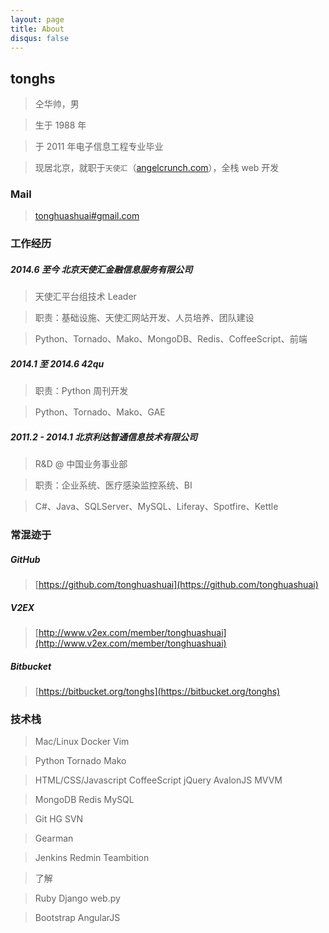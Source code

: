 ```yaml
---
layout: page
title: About
disqus: false
---
```


## tonghs

> 仝华帅，男

> 生于 1988 年

> 于 2011 年电子信息工程专业毕业

> 现居北京，就职于`天使汇`（[angelcrunch.com](http://angelcrunch.com)），全栈 web 开发

### Mail
> [tonghuashuai#gmail.com](mailto:tonghuashuai@gmail.com)

### 工作经历

##### 2014.6 至今 北京天使汇金融信息服务有限公司
> 天使汇平台组技术 Leader

> 职责：基础设施、天使汇网站开发、人员培养、团队建设

> Python、Tornado、Mako、MongoDB、Redis、CoffeeScript、前端

##### 2014.1 至 2014.6 42qu
> 职责：Python 周刊开发

> Python、Tornado、Mako、GAE

##### 2011.2 - 2014.1 北京利达智通信息技术有限公司
> R&D @ 中国业务事业部

> 职责：企业系统、医疗感染监控系统、BI

> C#、Java、SQLServer、MySQL、Liferay、Spotfire、Kettle

### 常混迹于

##### GitHub
> [https://github.com/tonghuashuai](https://github.com/tonghuashuai)

##### V2EX
> [http://www.v2ex.com/member/tonghuashuai](http://www.v2ex.com/member/tonghuashuai)

##### Bitbucket
> [https://bitbucket.org/tonghs](https://bitbucket.org/tonghs)

### 技术栈
> Mac/Linux Docker Vim

> Python Tornado Mako

> HTML/CSS/Javascript CoffeeScript jQuery AvalonJS MVVM

> MongoDB Redis MySQL

> Git HG SVN

> Gearman

> Jenkins Redmin Teambition

> 了解

> Ruby Django web.py

> Bootstrap AngularJS


